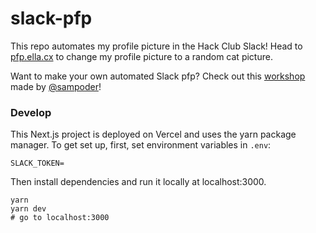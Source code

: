 # slack-pfp

This repo automates my profile picture in the Hack Club Slack! Head to [pfp.ella.cx](https://pfp.ella.cx) to change my profile picture to a random cat picture.

Want to make your own automated Slack pfp?
          Check out this
          <a
            href="https://workshops.hackclub.com/slack_pfp/"
            className="text-blue-200 underline hover:text-gray-300"
          >
            workshop
          </a>
          made by
          <a
            href="https://sampoder.com"
            className="bg-blue-500 bg-opacity-50 rounded-lg"
          >@sampoder</a>!

### Develop

This Next.js project is deployed on Vercel and uses the yarn package manager. To get set up, first, set environment variables in `.env`:

```
SLACK_TOKEN=
```

Then install dependencies and run it locally at localhost:3000.

```
yarn
yarn dev
# go to localhost:3000
```
